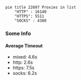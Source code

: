 
```mermaid
pie title 22697 Proxies in list
    "HTTP" : 16140
    "HTTPS": 5511
    "SOCKS" : 4380
```

### Some Info
#### Average Timeout

- mixed: 4.6s
- http: 2.6s
- https: 7.5s
- socks: 6.2s